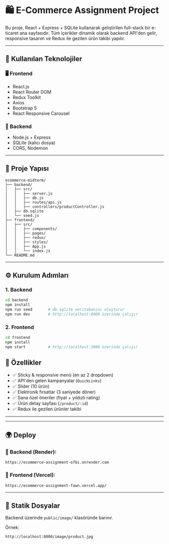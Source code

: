 # 🛍️ E-Commerce Assignment Project

Bu proje, React + Express + SQLite kullanarak geliştirilen full-stack bir e-ticaret ana sayfasıdır. Tüm içerikler dinamik olarak backend API'den gelir, responsive tasarım ve Redux ile gezilen ürün takibi yapılır.

---

## 🔧 Kullanılan Teknolojiler

### 🖥️ Frontend
- React.js
- React Router DOM
- Redux Toolkit
- Axios
- Bootstrap 5
- React Responsive Carousel

### 🔌 Backend
- Node.js + Express
- SQLite (kalıcı dosya)
- CORS, Nodemon

---

## 📁 Proje Yapısı

```
ecommerce-midterm/
├── backend/
│   ├── src/
│   │   ├── server.js
│   │   ├── db.js
│   │   ├── routes/api.js
│   │   ├── controllers/productController.js
│   ├── db.sqlite
│   └── seed.js
├── frontend/
│   ├── src/
│   │   ├── components/
│   │   ├── pages/
│   │   ├── redux/
│   │   ├── styles/
│   │   ├── App.js
│   │   └── index.js
└── README.md
```

---

## ⚙️ Kurulum Adımları

### 1. Backend

```bash
cd backend
npm install
npm run seed       # db.sqlite veritabanını oluşturur
npm run dev        # http://localhost:8000 üzerinde çalışır
```

### 2. Frontend

```bash
cd frontend
npm install
npm start          # http://localhost:3000 üzerinde çalışır
```

## 🎯 Özellikler

- ✅ Sticky & responsive menü (en az 2 dropdown)
- ✅ API'den gelen kampanyalar (`QuickLinks`)
- ✅ Slider (10 ürün)
- ✅ Elektronik fırsatlar (3 saniyede döner)
- ✅ Sana özel öneriler (fiyat + yıldızlı rating)
- ✅ Ürün detay sayfası (`/product/:id`)
- ✅ Redux ile gezilen ürünler takibi

---

---

## 🌍 Deploy

### 🔗 Backend (Render):
```
https://ecommerce-assignment-o7bi.onrender.com
```

### 🔗 Frontend (Vercel):
```
https://ecommerce-assignment-fawn.vercel.app/
```

---

## 📸 Statik Dosyalar

Backend üzerinde `public/image/` klasöründe barınır.

Örnek:
```
http://localhost:8000/image/product.jpg
```
